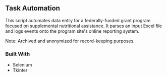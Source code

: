 ## Task Automation
This script automates data entry for a federally-funded grant program focused on supplemental nutritional assistance. It parses an input Excel file and logs events onto the program site's online reporting system.

Note: Archived and anonymized for record-keeping purposes.

### Built With
* Selenium
* Tkinter
